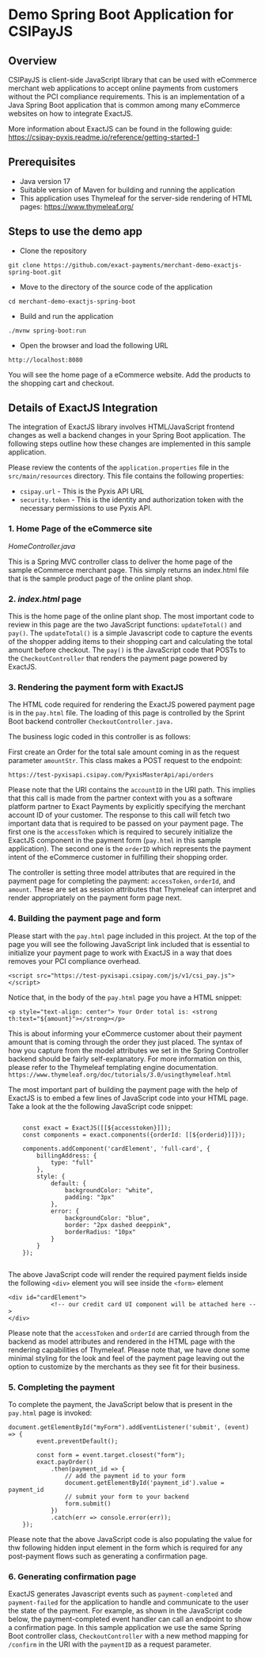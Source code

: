 # Demo Spring Boot Application for CSIPayJS

## Overview

CSIPayJS is client-side JavaScript library that can be used with eCommerce merchant web applications
to accept online payments from customers without the PCI compliance requirements. This is 
an implementation of a Java Spring Boot application that is common
among many eCommerce websites on how to integrate ExactJS.

More information about ExactJS can be found in the following guide:
https://csipay-pyxis.readme.io/reference/getting-started-1

## Prerequisites

- Java version 17
- Suitable version of Maven for building and running the application
- This application uses Thymeleaf for the server-side rendering of HTML pages: https://www.thymeleaf.org/

## Steps to use the demo app
- Clone the repository
```agsl
git clone https://github.com/exact-payments/merchant-demo-exactjs-spring-boot.git
```



- Move to the directory of the source code of the application
```agsl
cd merchant-demo-exactjs-spring-boot
```
- Build and run the application
```agsl
./mvnw spring-boot:run
```

- Open the browser and load the following URL
```agsl
http://localhost:8080
```
You will see the home page of a eCommerce website. Add the products to the
shopping cart and checkout.

## Details of ExactJS Integration

The integration of ExactJS library involves HTML/JavaScript frontend
changes as well a backend changes in your Spring Boot application. The following steps
outline how these changes are implemented in this sample application. 

Please review the contents of the `application.properties` file in the `src/main/resources`
directory. This file contains the following properties:
- `csipay.url` - This is the Pyxis API URL
- `security.token` - This is the identity and authorization token with the necessary permissions to use Pyxis API.
### 1. Home Page of the eCommerce site

_HomeController.java_ 

This is a Spring MVC controller class to deliver the home page of the sample eCommerce
merchant page. This simply returns an index.html file that is the sample 
product page of the online plant shop.

### 2. _index.html_ page

This is the home page of the online plant shop. The most important code to review
in this page are the  two JavaScript functions: `updateTotal()` and `pay()`.
The `updateTotal()` is a simple Javascript code to capture the events of the
shopper adding items to their shopping cart and calculating the total amount
before checkout. The `pay()` is the JavaScript code that POSTs to the
`CheckoutController` that renders the payment page powered by ExactJS.

### 3. Rendering the payment form with ExactJS

The HTML code required for rendering the ExactJS powered payment page is in the `pay.html` file.
The loading of this page is controlled by the Sprint Boot backend controller
`CheckoutController.java.`

The business logic coded in this controller is as follows:

First create an Order for the total sale amount coming in as the request parameter `amountStr`.
This class makes a POST request to the endpoint:
```agsl
https://test-pyxisapi.csipay.com/PyxisMasterApi/api/orders
```
Please note that the URI contains the `accountID` in the URI path. This
implies that this call is made from the partner context with you as a 
software platform partner to Exact Payments by explicitly specifying the merchant
account ID of your customer. The response to this call will fetch two important
data that is required to be passed on your payment page. The first one is the
`accessToken` which is required to securely initialize the ExactJS component
in the payment form (`pay.html` in this sample application). The second one is the
`orderID` which represents the payment intent of the eCommerce customer in
fulfilling their shopping order.

The controller is setting three model attributes that are required in the payment page
for completing the payment: `accessToken`, `orderId`, and `amount`. These are
set as session attributes that Thymeleaf can interpret and render appropriately
on the payment form page next.

### 4. Building the payment page and form

Please start with the `pay.html` page included in this project.
At the top of the page you will see the following JavaScript link included 
that is essential to initialize your payment page to work with ExactJS in a 
way that does removes your PCI compliance overhead.
```
<script src="https://test-pyxisapi.csipay.com/js/v1/csi_pay.js"></script>
 ```

Notice that, in the body of the `pay.html` page you have a HTML snippet:

```<p style="text-align: center"> Your Order total is: <strong th:text="${amount}"></strong></p>```

This is about informing your eCommerce customer about their payment amount
that is coming through the order they just placed. The syntax of how you capture 
from the model attributes we set in the Spring Controller backend should be
fairly self-explanatory. For more information on this, please refer to the Thymeleaf templating engine documentation. 
```https://www.thymeleaf.org/doc/tutorials/3.0/usingthymeleaf.html```

The most important part of building the payment page with the help of ExactJS
is to embed a few lines of JavaScript code into your HTML page. Take a look at the
the following JavaScript code snippet:
```<script th:inline="javascript">

    const exact = ExactJS([[${accesstoken}]]);
    const components = exact.components({orderId: [[${orderid}]]});

    components.addComponent('cardElement', 'full-card', {
        billingAddress: {
            type: "full"
        },
        style: {
            default: {
                backgroundColor: "white",
                padding: "3px"
            },
            error: {
                backgroundColor: "blue",
                border: "2px dashed deeppink",
                borderRadius: "10px"
            }
        }
    });
    
```
The above JavaScript code will render the required payment fields inside the
following `<div>` element you will see inside the `<form>` element

```
<div id="cardElement">
            <!-- our credit card UI component will be attached here -->
</div>
```
Please note that the `accessToken` and `orderId` are carried through from the backend
as model attributes and rendered in the HTML page with the rendering
capabilities of Thymeleaf. Please note that, we have done some minimal styling
for the look and feel of the payment page leaving out the option to customize by
the merchants as they see fit for their business.

### 5. Completing the payment

To complete the payment, the JavaScript below that is present in the `pay.html`
page is invoked:

```agsl
document.getElementById("myForm").addEventListener('submit', (event) => {
        event.preventDefault();

        const form = event.target.closest("form");
        exact.payOrder()
            .then(payment_id => {
                // add the payment id to your form
                document.getElementById('payment_id').value = payment_id
                // submit your form to your backend
                form.submit()
            })
            .catch(err => console.error(err));
    });
```
Please note that the above JavaScript code is also populating the value for thw
following hidden input element in the form which is required for any
post-payment flows such as generating a confirmation page.

### 6. Generating confirmation page

ExactJS generates Javascript events such as `payment-completed` and `payment-failed`
for the application to handle and communicate to the user the state of the
payment. For example, as shown in the JavaScript code below, the payment-completed
event handler can call an endpoint to show a confirmation page. In this sample application
we use the same Spring Boot controller class, `CheckoutController` with a
new method mapping for `/confirm` in the URI with the `paymentID` as a request parameter.